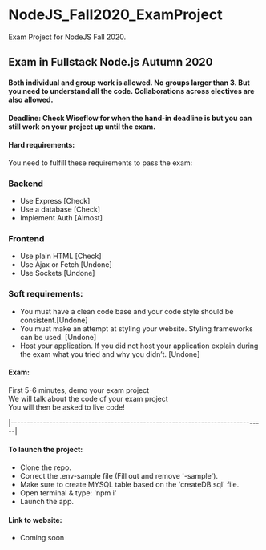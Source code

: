 # NodeJS_Fall2020_ExamProject
Exam Project for NodeJS Fall 2020. 

## Exam in Fullstack Node.js Autumn 2020

#### Both individual and group work is allowed. No groups larger than 3. But you need to understand all the code. Collaborations across electives are also allowed.

#### Deadline: Check Wiseflow for when the hand-in deadline is but you can still work on your project up until the exam.

#### Hard requirements:  
You need to fulfill these requirements to pass the exam:<br>
### Backend <br>
- Use Express         [Check] <br>
- Use a database      [Check] <br>
- Implement Auth      [Almost]<br>

### Frontend
- Use plain HTML      [Check]<br>
- Use Ajax or Fetch   [Undone]<br>
- Use Sockets         [Undone]<br>

### Soft requirements:  
- You must have a clean code base and your code style should be consistent.[Undone] <br>
- You must make an attempt at styling your website. Styling frameworks can be used. [Undone] <br>
- Host your application. If you did not host your application explain during the exam what you tried and why you didn’t. [Undone] <br>

#### Exam:
First 5-6 minutes, demo your exam project<br>
We will talk about the code of your exam project<br>
You will then be asked to live code!<br>


|-------------------------------------------------------------------------------|<br>

#### To launch the project: 

- Clone the repo. <br>
- Correct the .env-sample file (Fill out and remove '-sample'). <br>
- Make sure to create MYSQL table based on the 'createDB.sql' file. <br>
- Open terminal & type: 'npm i' <br>
- Launch the app. <br>

 

#### Link to website: <br>
- Coming soon

